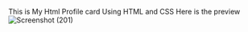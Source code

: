 This is My Html Profile card Using HTML and CSS 
Here is the preview
![Screenshot (201)](https://github.com/user-attachments/assets/1d350e41-dea4-4bb3-8829-61b68fc7af81)
